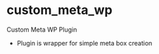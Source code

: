 custom_meta_wp
==============

Custom Meta WP Plugin


- Plugin is wrapper for simple meta box creation